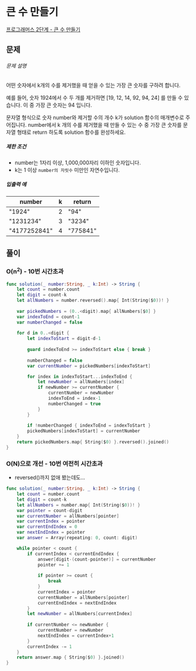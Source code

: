 # 큰 수 만들기

[프로그래머스 2단계 - 큰 수 만들기](https://programmers.co.kr/learn/courses/30/lessons/42883?language=swift)



## 문제

###### 문제 설명

어떤 숫자에서 k개의 수를 제거했을 때 얻을 수 있는 가장 큰 숫자를 구하려 합니다.

예를 들어, 숫자 1924에서 수 두 개를 제거하면 [19, 12, 14, 92, 94, 24] 를 만들 수 있습니다. 이 중 가장 큰 숫자는 94 입니다.

문자열 형식으로 숫자 number와 제거할 수의 개수 k가 solution 함수의 매개변수로 주어집니다. number에서 k 개의 수를 제거했을 때 만들 수 있는 수 중 가장 큰 숫자를 문자열 형태로 return 하도록 solution 함수를 완성하세요.

##### 제한 조건

- number는 1자리 이상, 1,000,000자리 이하인 숫자입니다.
- k는 1 이상 `number의 자릿수` 미만인 자연수입니다.

##### 입출력 예

| number       | k    | return   |
| ------------ | ---- | -------- |
| "1924"       | 2    | "94"     |
| "1231234"    | 3    | "3234"   |
| "4177252841" | 4    | "775841" |





## 풀이

### O(n<sup>2</sup>) - 10번 시간초과

```swift
func solution(_ number:String, _ k:Int) -> String {
    let count = number.count
    let digit = count-k
    let allNumbers = number.reversed().map{ Int(String($0))! }
    
    var pickedNumbers = (0..<digit).map{ allNumbers[$0] }
    var indexToEnd = count-1
    var numberChanged = false
    
    for d in 0..<digit {
        let indexToStart = digit-d-1
        
        guard indexToEnd >= indexToStart else { break }
        
        numberChanged = false
        var currentNumber = pickedNumbers[indexToStart]

        for index in indexToStart...indexToEnd {
            let newNumber = allNumbers[index]
            if newNumber >= currentNumber {
                currentNumber = newNumber
                indexToEnd = index-1
                numberChanged = true
            }
        }
        
        if !numberChanged { indexToEnd = indexToStart }
        pickedNumbers[indexToStart] = currentNumber
    }
    return pickedNumbers.map{ String($0) }.reversed().joined()
}
```



### O(N)으로 개선 - 10번 여전히 시간초과 

- reversed()까지 없애 봤는데도...

```swift
func solution(_ number:String, _ k:Int) -> String {
    let count = number.count
    let digit = count-k
    let allNumbers = number.map{ Int(String($0))! }
    var pointer = count-digit
    var currentNumber = allNumbers[pointer]
    var currentIndex = pointer
    var currentEndIndex = 0
    var nextEndIndex = pointer
    var answer = Array(repeating: 0, count: digit)

    while pointer < count {
        if currentIndex < currentEndIndex {
            answer[digit-(count-pointer)] = currentNumber
            pointer += 1
            
            if pointer >= count {
                break
            }
            currentIndex = pointer
            currentNumber = allNumbers[pointer]
            currentEndIndex = nextEndIndex
        }
        let newNumber = allNumbers[currentIndex]
        
        if currentNumber <= newNumber {
            currentNumber = newNumber
            nextEndIndex = currentIndex+1
        }
        currentIndex -= 1
    }
    return answer.map { String($0) }.joined()
}
```

